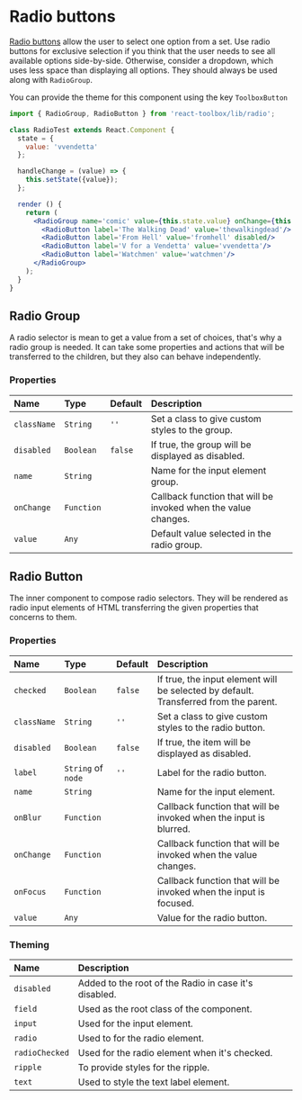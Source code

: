 # Radio buttons

[Radio buttons](https://material.google.com/components/selection-controls.html#selection-controls-radio-button) allow the user to select one option from a set. Use radio buttons for exclusive selection if you think that the user needs to see all available options side-by-side. Otherwise, consider a dropdown, which uses less space than displaying all options. They should always be used along with `RadioGroup`.

You can provide the theme for this component using the key `ToolboxButton`

<!-- example -->
```jsx
import { RadioGroup, RadioButton } from 'react-toolbox/lib/radio';

class RadioTest extends React.Component {
  state = {
    value: 'vvendetta'
  };

  handleChange = (value) => {
    this.setState({value});
  };

  render () {
    return (
      <RadioGroup name='comic' value={this.state.value} onChange={this.handleChange}>
        <RadioButton label='The Walking Dead' value='thewalkingdead'/>
        <RadioButton label='From Hell' value='fromhell' disabled/>
        <RadioButton label='V for a Vendetta' value='vvendetta'/>
        <RadioButton label='Watchmen' value='watchmen'/>
      </RadioGroup>
    );
  }
}
```

## Radio Group

A radio selector is mean to get a value from a set of choices, that's why a radio group is needed. It can take some properties and actions that will be transferred to the children, but they also can behave independently.

### Properties

| Name          | Type          | Default         | Description|
|:-----|:-----|:-----|:-----|
| `className`   | `String`      | `''`        | Set a class to give custom styles to the group.|
| `disabled`    | `Boolean`     | `false`     | If true, the group will be displayed as disabled.|
| `name`        | `String`      |             | Name for the input element group. |
| `onChange`    | `Function`    |             | Callback function that will be invoked when the value changes. |
| `value`       | `Any`         |             | Default value selected in the radio group. |


## Radio Button

The inner component to compose radio selectors. They will be rendered as radio input elements of HTML transferring the given properties that concerns to them.

### Properties

| Name          | Type          | Default         | Description|
|:-----|:-----|:-----|:-----|
| `checked`     | `Boolean`     | `false`     | If true, the input element will be selected by default. Transferred from the parent. |
| `className`   | `String`      | `''`        | Set a class to give custom styles to the radio button.|
| `disabled`    | `Boolean`     | `false`     | If true, the item will be displayed as disabled.|
| `label`       | `String` of `node`  | `''`        | Label for the radio button.|
| `name`        | `String`      |             | Name for the input element. |
| `onBlur`      | `Function`    |             | Callback function that will be invoked when the input is blurred. |
| `onChange`    | `Function`    |             | Callback function that will be invoked when the value changes. |
| `onFocus`     | `Function`    |             | Callback function that will be invoked when the input is focused. |
| `value`       | `Any`         |             | Value for the radio button. |

### Theming

| Name     | Description|
|:---------|:-----------|
| `disabled` | Added to the root of the Radio in case it's disabled.|
| `field` | Used as the root class of the component.|
| `input` | Used for the input element.|
| `radio` | Used to for the radio element.|
| `radioChecked` | Used for the radio element when it's checked.|
| `ripple` | To provide styles for the ripple.|
| `text` | Used to style the text label element.|
